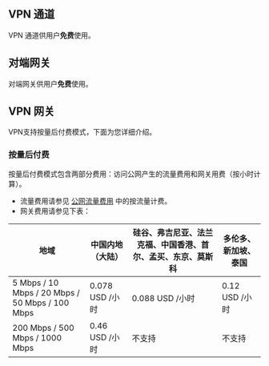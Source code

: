 ## VPN 通道
VPN 通道供用户**免费**使用。
## 对端网关
对端网关供用户**免费**使用。
## VPN 网关
VPN支持按量后付费模式，下面为您详细介绍。
### 按量后付费
按量后付费模式包含两部分费用：访问公网产生的流量费用和网关用费（按小时计算）。
- 流量费用请参见 [公网流量费用](https://intl.cloud.tencent.com/document/product/213/10578) 中的按流量计费。
- 网关费用请参见下表：

| 地域   | 中国内地（大陆）         | 硅谷、弗吉尼亚、法兰克福、中国香港、首尔、孟买、东京、莫斯科 | 多伦多、新加坡、泰国 |
| ---- | ---------- | --------------------- | ---------- |
| 5 Mbps / 10 Mbps / 20 Mbps / 50 Mbps / 100 Mbps | 0.078 USD /小时 | 0.088 USD /小时 | 0.12 USD /小时 |
| 200 Mbps / 500 Mbps / 1000 Mbps | 0.46 USD /小时 | 不支持 | 不支持 |
